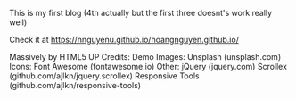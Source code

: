 This is my first blog (4th actually but the first three doesnt's work really well)

Check it at https://nnguyenu.github.io/hoangnguyen.github.io/



Massively by HTML5 UP
Credits:
	Demo Images:	Unsplash (unsplash.com)
	Icons:	Font Awesome (fontawesome.io)
	Other:
		jQuery (jquery.com)
		Scrollex (github.com/ajlkn/jquery.scrollex)
		Responsive Tools (github.com/ajlkn/responsive-tools)
